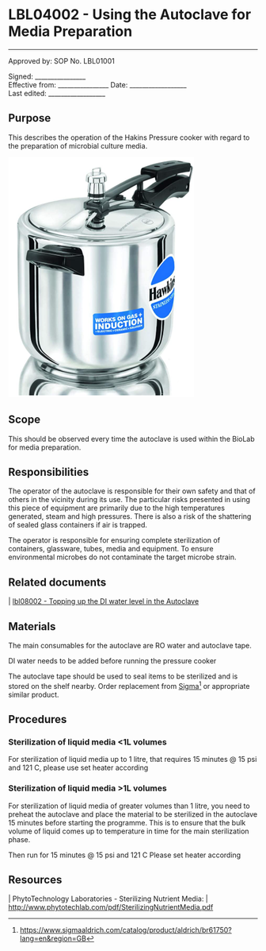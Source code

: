 # LBL04002 - Using the Autoclave for Media Preparation


  ------
  Approved by:             SOP No. LBL01001

  Signed: 
  \_\_\_\_\_\_\_\_\_\_\_\_\_\_\_\_    
  Effective from:
\_\_\_\_\_\_\_\_\_\_\_\_\_\_\_\_
  Date: 
  \_\_\_\_\_\_\_\_\_\_\_\_\_\_\_\_\_\_   
  Last edited:
 \_\_\_\_\_\_\_\_\_\_\_\_\_\_\_\_\_\_
  

## Purpose

This describes the operation of the Hakins Pressure cooker with regard to
the preparation of microbial culture media.

![](Pasted%20image%2020211205130304.png)

## Scope

This should be observed every time the autoclave is used within the 
BioLab for media preparation.

## Responsibilities

The operator of the autoclave is responsible for their own safety and
that of others in the vicinity during its use. The particular risks
presented in using this piece of equipment are primarily due to the high
temperatures generated, steam and high pressures. There is also a risk
of the shattering of sealed glass containers if air is trapped.

The operator is responsible for ensuring complete sterilization of
containers, glassware, tubes, media and equipment. To ensure
environmental microbes do not contaminate the target microbe strain.

## Related documents

| [lbl08002 - Topping up the DI water level in the
  Autoclave](lbl08002.md)

## Materials

The main consumables for the autoclave are RO water and autoclave tape.

DI water needs to be added before running the pressure cooker 

The autoclave tape should be used to seal items to be sterilized and is
stored on the shelf nearby. Order replacement from
[Sigma](https://www.sigmaaldrich.com/catalog/product/aldrich/br61750?lang=en&region=GB)[^1]
or appropriate similar product.

## Procedures

### Sterilization of liquid media \<1L volumes

For sterilization of liquid media up to 1 litre, that requires 15
minutes @ 15 psi and 121 C, please use set heater according 
### Sterilization of liquid media \>1L volumes

For sterilization of liquid media of greater volumes than 1 litre, you
need to preheat the autoclave and place the material to be sterilized in
the autoclave 15 minutes before starting the programme. This is to
ensure that the bulk volume of liquid comes up to temperature in time
for the main sterilization phase.


Then run for 15 minutes @ 15 psi and 121 C Please set heater according 
## Resources


| PhytoTechnology Laboratories - Sterilizing Nutrient Media:
| <http://www.phytotechlab.com/pdf/SterilizingNutrientMedia.pdf>

[^1]: <https://www.sigmaaldrich.com/catalog/product/aldrich/br61750?lang=en&region=GB>

